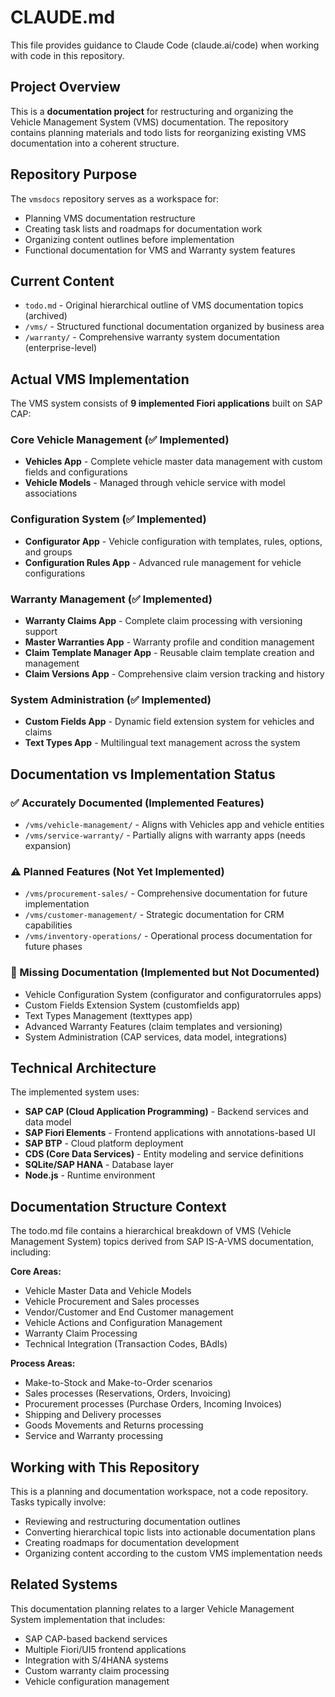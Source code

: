 # CLAUDE.md

This file provides guidance to Claude Code (claude.ai/code) when working with code in this repository.

## Project Overview

This is a **documentation project** for restructuring and organizing the Vehicle Management System (VMS) documentation. The repository contains planning materials and todo lists for reorganizing existing VMS documentation into a coherent structure.

## Repository Purpose

The `vmsdocs` repository serves as a workspace for:
- Planning VMS documentation restructure
- Creating task lists and roadmaps for documentation work
- Organizing content outlines before implementation
- Functional documentation for VMS and Warranty system features

## Current Content

- `todo.md` - Original hierarchical outline of VMS documentation topics (archived)
- `/vms/` - Structured functional documentation organized by business area
- `/warranty/` - Comprehensive warranty system documentation (enterprise-level)

## Actual VMS Implementation

The VMS system consists of **9 implemented Fiori applications** built on SAP CAP:

### Core Vehicle Management (✅ Implemented)
- **Vehicles App** - Complete vehicle master data management with custom fields and configurations
- **Vehicle Models** - Managed through vehicle service with model associations

### Configuration System (✅ Implemented)  
- **Configurator App** - Vehicle configuration with templates, rules, options, and groups
- **Configuration Rules App** - Advanced rule management for vehicle configurations

### Warranty Management (✅ Implemented)
- **Warranty Claims App** - Complete claim processing with versioning support
- **Master Warranties App** - Warranty profile and condition management  
- **Claim Template Manager App** - Reusable claim template creation and management
- **Claim Versions App** - Comprehensive claim version tracking and history

### System Administration (✅ Implemented)
- **Custom Fields App** - Dynamic field extension system for vehicles and claims
- **Text Types App** - Multilingual text management across the system

## Documentation vs Implementation Status

### ✅ Accurately Documented (Implemented Features)
- `/vms/vehicle-management/` - Aligns with Vehicles app and vehicle entities
- `/vms/service-warranty/` - Partially aligns with warranty apps (needs expansion)

### ⚠️ Planned Features (Not Yet Implemented)
- `/vms/procurement-sales/` - Comprehensive documentation for future implementation
- `/vms/customer-management/` - Strategic documentation for CRM capabilities  
- `/vms/inventory-operations/` - Operational process documentation for future phases

### 📝 Missing Documentation (Implemented but Not Documented)
- Vehicle Configuration System (configurator and configuratorrules apps)
- Custom Fields Extension System (customfields app)
- Text Types Management (texttypes app)  
- Advanced Warranty Features (claim templates and versioning)
- System Administration (CAP services, data model, integrations)

## Technical Architecture

The implemented system uses:
- **SAP CAP (Cloud Application Programming)** - Backend services and data model
- **SAP Fiori Elements** - Frontend applications with annotations-based UI
- **SAP BTP** - Cloud platform deployment
- **CDS (Core Data Services)** - Entity modeling and service definitions
- **SQLite/SAP HANA** - Database layer
- **Node.js** - Runtime environment

## Documentation Structure Context

The todo.md file contains a hierarchical breakdown of VMS (Vehicle Management System) topics derived from SAP IS-A-VMS documentation, including:

**Core Areas:**
- Vehicle Master Data and Vehicle Models
- Vehicle Procurement and Sales processes
- Vendor/Customer and End Customer management
- Vehicle Actions and Configuration Management
- Warranty Claim Processing
- Technical Integration (Transaction Codes, BAdIs)

**Process Areas:**
- Make-to-Stock and Make-to-Order scenarios
- Sales processes (Reservations, Orders, Invoicing)
- Procurement processes (Purchase Orders, Incoming Invoices)
- Shipping and Delivery processes
- Goods Movements and Returns processing
- Service and Warranty processing

## Working with This Repository

This is a planning and documentation workspace, not a code repository. Tasks typically involve:
- Reviewing and restructuring documentation outlines
- Converting hierarchical topic lists into actionable documentation plans
- Creating roadmaps for documentation development
- Organizing content according to the custom VMS implementation needs

## Related Systems

This documentation planning relates to a larger Vehicle Management System implementation that includes:
- SAP CAP-based backend services
- Multiple Fiori/UI5 frontend applications
- Integration with S/4HANA systems
- Custom warranty claim processing
- Vehicle configuration management